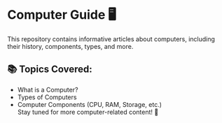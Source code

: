 # Computer Guide 🖥️  
This repository contains informative articles about computers, including their history, components, types, and more.  
## 📚 Topics Covered:  
- What is a Computer?  
- Types of Computers  
- Computer Components (CPU, RAM, Storage, etc.)  
Stay tuned for more computer-related content! 🚀
